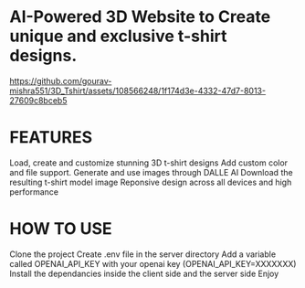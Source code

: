 # AI-Powered 3D Website to Create unique and exclusive t-shirt designs.

https://github.com/gourav-mishra551/3D_Tshirt/assets/108566248/1f174d3e-4332-47d7-8013-27609c8bceb5



# FEATURES
Load, create and customize stunning 3D t-shirt designs
Add custom color and file support.
Generate and use images through DALLE AI
Download the resulting t-shirt model image
Reponsive design across all devices and high performance

# HOW TO USE
Clone the project
Create .env file in the server directory
Add a variable called OPENAI_API_KEY with your openai key (OPENAI_API_KEY=XXXXXXX)
Install the dependancies inside the client side and the server side
Enjoy

